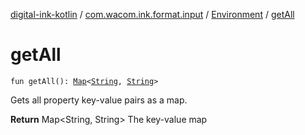 [digital-ink-kotlin](../../index.md) / [com.wacom.ink.format.input](../index.md) / [Environment](index.md) / [getAll](./get-all.md)

# getAll

`fun getAll(): `[`Map`](https://kotlinlang.org/api/latest/jvm/stdlib/kotlin.collections/-map/index.html)`<`[`String`](https://kotlinlang.org/api/latest/jvm/stdlib/kotlin/-string/index.html)`, `[`String`](https://kotlinlang.org/api/latest/jvm/stdlib/kotlin/-string/index.html)`>`

Gets all property key-value pairs as a map.

**Return**
Map&lt;String, String&gt; The key-value map

